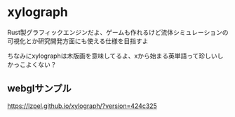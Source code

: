 # xylograph

Rust製グラフィックエンジンだよ、ゲームも作れるけど流体シミュレーションの可視化とか研究開発方面にも使える仕様を目指すよ

ちなみにxylographは木版画を意味してるよ、xから始まる英単語って珍しいしかっこよくない？

## webglサンプル

https://lzpel.github.io/xylograph/?version=424c325
